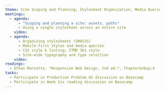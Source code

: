 ```yaml
---
theme: Site Scoping and Planning; Stylesheet Organization, Media Queries
meetings:
  - agenda:
      - "Scoping and planning a site: assets, paths"
      - Using a single stylesheet across an entire site
    video:
  - agenda:
      - Organizing stylesheets (SMACSS)    
      - Mobile-first styles and media queries
      - CSS style & linting; ITMD 361 style
      - Site-wide typography and type selection
    video:
readings:
  - Ethan Marcotte, *Responsive Web Design, 2nd ed.*, Chapter&nbsp;4
tasks:
  - Participate in Production Problem 02 discussion on Basecamp
  - Participate in Week Six reading discussion on Basecamp
---
```

